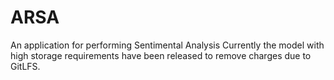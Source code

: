 # ARSA
An application for performing Sentimental Analysis
Currently the model with high storage requirements have been released to remove charges due to GitLFS.
